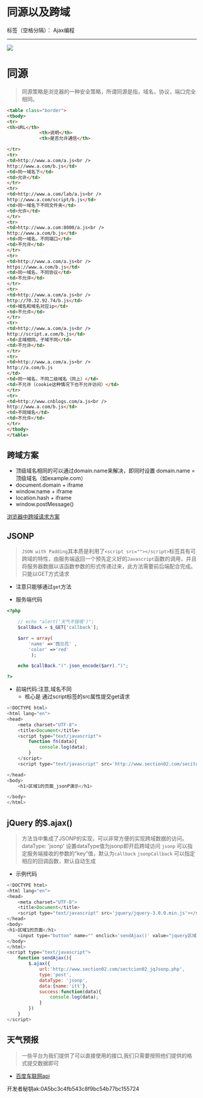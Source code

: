 # 同源以及跨域

标签（空格分隔）： Ajax编程

---

![](http://static.zybuluo.com/antumuFish/xfnngpb23mze67n7y3y9ir3l/desk.jpg)

# 同源

> 同源策略是浏览器的一种安全策略，所谓同源是指，域名，协议，端口完全相同。

```markdown
<table class="border">
<tbody>
<tr>
<th>URL</th>
            <th>说明</th>
            <th>是否允许通信</th>

</tr>
<tr>
<td>http://www.a.com/a.js<br />
http://www.a.com/b.js</td>
<td>同一域名下</td>
<td>允许</td>
</tr>
<tr>
<td>http://www.a.com/lab/a.js<br />
http://www.a.com/script/b.js</td>
<td>同一域名下不同文件夹</td>
<td>允许</td>
</tr>
<tr>
<td>http://www.a.com:8000/a.js<br />
http://www.a.com/b.js</td>
<td>同一域名，不同端口</td>
<td>不允许</td>
</tr>
<tr>
<td>http://www.a.com/a.js<br />
https://www.a.com/b.js</td>
<td>同一域名，不同协议</td>
<td>不允许</td>
</tr>
<tr>
<td>http://www.a.com/a.js<br />
http://70.32.92.74/b.js</td>
<td>域名和域名对应ip</td>
<td>不允许</td>
</tr>
<tr>
<td>http://www.a.com/a.js<br />
http://script.a.com/b.js</td>
<td>主域相同，子域不同</td>
<td>不允许</td>
</tr>
<tr>
<td>http://www.a.com/a.js<br />
http://a.com/b.js
</td>
<td>同一域名，不同二级域名（同上）</td>
<td>不允许（cookie这种情况下也不允许访问）</td>
</tr>
<tr>
<td>http://www.cnblogs.com/a.js<br />
http://www.a.com/b.js</td>
<td>不同域名</td>
<td>不允许</td>
</tr>
</tbody>
</table>
```

## 跨域方案

* 顶级域名相同的可以通过domain.name来解决，即同时设置 domain.name = 顶级域名（如example.com）
* document.domain + iframe
* window.name + iframe
* location.hash + iframe
* window.postMessage\(\)

[浏览器中跨域请求方案](http://rickgray.me/2015/09/03/solutions-to-cross-domain-in-browser.html)

## JSONP

> `JSON with Padding`其本质是利用了`<script src=""></script>`标签具有可跨域的特性，由服务端返回一个预先定义好的`Javascript`函数的调用，并且将服务器数据以该函数参数的形式传递过来，此方法需要前后端配合完成。
> 只能以GET方式请求

* 注意只能够通过`get`方法

* 服务端代码


```php
<?php

    // echo "alert('天气不错哦')";
    $callBack = $_GET['callback'];

    $arr = array(
        'name' =>'西兰花' ,
        'color' =>'red'
         );

    echo $callBack."(".json_encode($arr).")";

?>
```

* 前端代码:注意,域名不同
  * 核心是 通过script标签的src属性提交get请求


```js
<!DOCTYPE html>
<html lang="en">
<head>
    <meta charset="UTF-8">
    <title>Document</title>
    <script type="text/javascript">
        function fn(data){
            console.log(data);
        }
    </script>
    <script type="text/javascript" src='http://www.section02.com/seciton02_jsonP.php?callback=fn'></script>

</head>
<body>
    <h1>区域1的页面_jsonP演示</h1>

</body>
</html>
```

## jQuery 的$.ajax\(\)

> 方法当中集成了JSONP的实现，可以非常方便的实现跨域数据的访问。
> dataType: 'jsonp' 设置dataType值为jsonp即开启跨域访问
> `jsonp` 可以指定服务端接收的参数的“key”值，默认为`callback`
> `jsonpCallback` 可以指定相应的回调函数，默认自动生成

* 示例代码

```js
<!DOCTYPE html>
<html lang="en">
<head>
    <meta charset="UTF-8">
    <title>Document</title>
    <script type="text/javascript" src='jquery/jquery-3.0.0.min.js'></script>
</head>
<body>
<h1>区域1的页面</h1>
    <input type="button" name="" onclick='sendAjax()' value="jquery区域请求">
</body>
</html>
<script type="text/javascript">
    function sendAjax(){
        $.ajax({
            url:'http://www.section02.com/sectcion02_jqJsonp.php',
            type:'post',
            dataType: 'jsonp',
            data:{name:'itt'},
            success:function(data){
                console.log(data);
            }
        })
    }
</script>
```

## 天气预报

> 一些平台为我们提供了可以直接使用的接口,我们只需要按照他们提供的格式提交数据即可

* [百度车联网api](http://developer.baidu.com/map/carapi-7.htm)

开发者秘钥ak:0A5bc3c4fb543c8f9bc54b77bc155724

